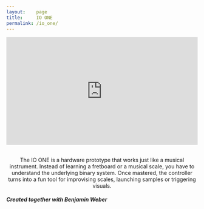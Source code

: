 ```yaml
---
layout:    page
title:     IO ONE
permalink: /io_one/
---
```

<div align="center">
<style>.embed-container { position: relative; padding-bottom: 56.25%; height: 0; overflow: hidden; max-width: 100%; } .embed-container iframe, .embed-container object, .embed-container embed { position: absolute; top: 0; left: 0; width: 100%; height: 100%; }</style><div class='embed-container'><iframe src='https://player.vimeo.com/video/156947468' frameborder='0' webkitAllowFullScreen mozallowfullscreen allowFullScreen></iframe></div>

<br> 
<p>The IO ONE is a hardware prototype that works just like a musical instrument. Instead of learning a fretboard or a musical scale, you have to understand the underlying binary system. Once mastered, the controller turns into a fun tool for improvising scales, launching samples or triggering visuals.</p>
</div>
<h5>Created together with Benjamin Weber</h5>